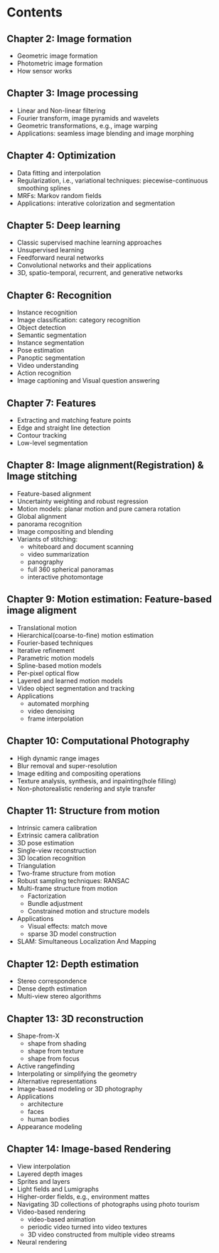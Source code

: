 Contents
=========
Chapter 2: Image formation
---------
* Geometric image formation
* Photometric image formation
* How sensor works


Chapter 3: Image processing
---------
* Linear and Non-linear filtering
* Fourier transform, image pyramids and wavelets
* Geometric transformations, e.g., image warping
* Applications: seamless image blending and image morphing


Chapter 4: Optimization
---------
* Data fitting and interpolation
* Regularization, i.e., variational techniques: piecewise-continuous smoothing splines
* MRFs: Markov random fields
* Applications: interative colorization and segmentation


Chapter 5: Deep learning
---------
* Classic supervised machine learning approaches
* Unsupervised learning 
* Feedforward neural networks
* Convolutional networks and their applications
* 3D, spatio-temporal, recurrent, and generative networks


Chapter 6: Recognition
---------
* Instance recognition
* Image classification: category recognition
* Object detection
* Semantic segmentation
* Instance segmentation
* Pose estimation
* Panoptic segmentation
* Video understanding
* Action recognition
* Image captioning and Visual question answering


Chapter 7: Features
---------
* Extracting and matching feature points
* Edge and straight line detection
* Contour tracking
* Low-level segmentation


Chapter 8: Image alignment(Registration) & Image stitching
---------
* Feature-based alignment
* Uncertainty weighting and robust regression
* Motion models: planar motion and pure camera rotation
* Global alignment
* panorama recognition
* Image compositing and blending
* Variants of stitching: 
    + whiteboard and document scanning
    + video summarization
    + panography
    + full 360 spherical panoramas
    + interactive photomontage 


Chapter 9: Motion estimation: Feature-based image aligment
---------
* Translational motion
* Hierarchical(coarse-to-fine) motion estimation
* Fourier-based techniques
* Iterative refinement
* Parametric motion models
* Spline-based motion models
* Per-pixel optical flow
* Layered and learned motion models
* Video object segmentation and tracking
* Applications
    + automated morphing
    + video denoising
    + frame interpolation


Chapter 10: Computational Photography
---------
* High dynamic range images
* Blur removal and super-resolution
* Image editing and compositing operations
* Texture analysis, synthesis, and inpainting(hole filling)
* Non-photorealistic rendering and style transfer


Chapter 11: Structure from motion
---------
* Intrinsic camera calibration
* Extrinsic camera calibration
* 3D pose estimation
* Single-view reconstruction
* 3D location recognition
* Triangulation
* Two-frame structure from motion
* Robust sampling techniques: RANSAC
* Multi-frame structure from motion
    + Factorization
    + Bundle adjustment
    + Constrained motion and structure models
* Applications
    + Visual effects: match move
    + sparse 3D model construction
* SLAM: Simultaneous Localization And Mapping


Chapter 12: Depth estimation
---------
* Stereo correspondence
* Dense depth estimation
* Multi-view stereo algorithms


Chapter 13: 3D reconstruction
---------
* Shape-from-X
    + shape from shading
    + shape from texture
    + shape from focus
* Active rangefinding
* Interpolating or simplifying the geometry
* Alternative representations
* Image-based modeling or 3D photography
* Applications
    + architecture
    + faces
    + human bodies
* Appearance modeling


Chapter 14: Image-based Rendering
---------
* View interpolation
* Layered depth images
* Sprites and layers
* Light fields and Lumigraphs
* Higher-order fields, e.g., environment mattes
* Navigating 3D collections of photographs using photo tourism
* Video-based rendering
    + video-based animation
    + periodic video turned into video textures
    + 3D video constructed from multiple video streams
* Neural rendering






